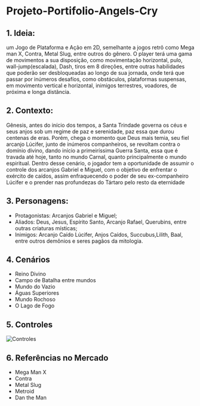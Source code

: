 # Projeto-Portifolio-Angels-Cry

## 1. Ideia:
um Jogo de Plataforma e Ação em 2D, semelhante a jogos retrô como Mega man X, Contra, Metal Slug, entre outros do gênero. O player terá uma gama de movimentos a sua disposição, como movimentação horizontal, pulo, wall-jump(escalada), Dash, tiros em 8 direções, entre outras habilidades que poderão ser desbloqueadas ao longo de sua jornada, onde terá que passar por inúmeros desafíos, como obstáculos, plataformas suspensas, em movimento vertical e horizontal, inimigos terrestres, voadores, de próxima e longa distância.

## 2. Contexto:

Gênesis, antes do início dos tempos, a Santa Trindade governa os céus e seus anjos sob um regime de paz e serenidade, paz essa que durou centenas de eras. Porém, chega o momento que Deus mais temia, seu fiel arcanjo Lúcifer, junto de inúmeros companheiros, se revoltam contra o domínio divino, dando início a primeiríssima Guerra Santa, essa que é travada até hoje, tanto no mundo Carnal, quanto principalmente o mundo espiritual.
Dentro desse cenário, o jogador tem a oportunidade de assumir o controle dos arcanjos Gabriel e Miguel, com o objetivo de enfrentar o exército de caídos, assim enfraquecendo o poder de seu ex-companheiro Lúcifer e o prender nas profundezas do Tártaro pelo resto da eternidade

## 3. Personagens:

* Protagonistas: Arcanjos Gabriel e Miguel;
* Aliados: Deus, Jesus, Espírito Santo, Arcanjo Rafael, Querubins, entre outras criaturas místicas;
* Inimigos: Arcanjo Caído Lúcifer, Anjos Caídos, Succubus,Lilith, Baal, entre outros demônios e seres pagãos da mitologia.

## 4. Cenários
* Reino Divino
* Campo de Batalha entre mundos
* Mundo do Vazio
* Águas Superiores
* Mundo Rochoso
* O Lago de Fogo

## 5. Controles
![Controles](https://photos.app.goo.gl/KLtqmbmxXJHMxitt6) 

## 6. Referências no Mercado
* Mega Man X
* Contra
* Metal Slug
* Metroid
* Dan the Man



